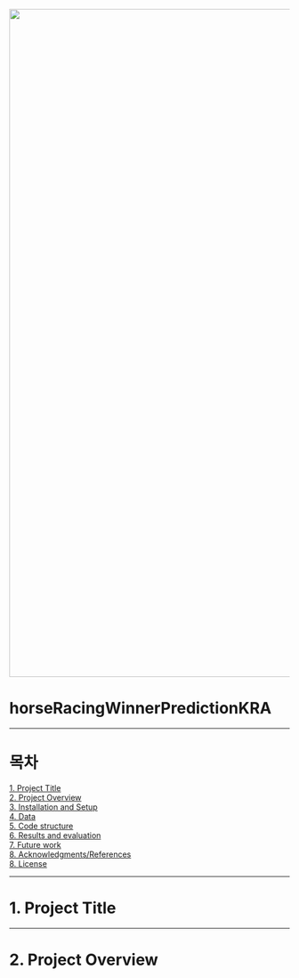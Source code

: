 <a class='anchor' id='top'></a>
<p align = "center"><img src = "https://github.com/Uberhunde88/horseRacingWinnerPredictionKRA/tree/main/src/horseRacingPressPhoto.png" width = "1200"></p>

# horseRacingWinnerPredictionKRA

---

# 목차
[1. Project Title](https://)  
[2. Project Overview](https://)  
[3. Installation and Setup](https://)  
[4. Data](https://)  
[5. Code structure](https://)  
[6. Results and evaluation](https://)  
[7. Future work](https://)  
[8. Acknowledgments/References](https://)  
[8. License](https://)  

---
# 1. Project Title

---
# 2. Project Overview
